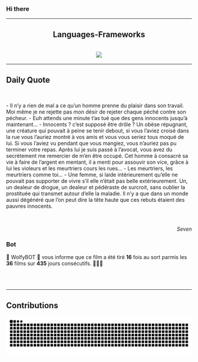 ### Hi there
<hr/>
<p>
</p>
<h2 align="center">
 Languages-Frameworks
</h2>
<br/>
<div align="center">
 <a href="https://skillicons.dev">
  <img src="https://skillicons.dev/icons?i=react,nextjs,aws,docker,mongodb,python,express,django,html,css,tailwind,javascript,ts,nodejs,github"/>
 </a>
</div>
<hr/>
<div>
 <h2>
  Daily Quote
 </h2>
 <br/>
 <div>
  <p id="quote">
   - Il n’y a rien de mal a ce qu’un homme prenne du plaisir dans son travail. Moi même je ne rejette pas mon désir de rejeter chaque péché contre son pécheur.
- Euh attends une minute t’as tué que des gens innocents jusqu’à maintenant…
- Innocents ? c’est supposé être drôle ? Un obèse répugnant, une créature qui pouvait à peine se tenir debout, si vous l’aviez croisé dans la rue vous l’auriez montré à vos amis et vous vous seriez tous moqué de lui. Si vous l’aviez vu pendant que vous mangiez, vous n’auriez pas pu terminer votre repas. Après lui je suis passé à l’avocat, vous avez du secrètement me remercier de m’en être occupé. Cet homme à consacré sa vie à faire de l’argent en mentant, il a menti pour assouvir son vice, grâce à lui les violeurs et les meurtriers cours les rues…
- Les meurtriers, les meurtriers comme toi…
- Une femme, si laide intérieurement qu’elle ne pouvait pas supporter de vivre s’il elle n’était pas belle extérieurement. Un, un dealeur de drogue, un dealeur et pédéraste de surcroit, sans oublier la prostituée qui transmet autour d’elle la maladie. Il n’y a que dans un monde aussi dégénéré que l’on peut dire la tête haute que ces rebuts étaient des pauvres innocents.
  </p>
 </div>
 <br/>
 <div align="right">
  <p id="movie" style="text-align: right; font-style: italic;">
   Seven
  </p>
 </div>
 <div>
  <h3>
   Bot
  </h3>
  <p id="bot">
   🤖 WolfyBOT 🤖 vous informe que ce film a été tiré <b>16</b> fois au sort parmis les <b>36</b> films sur <b>435</b> jours consécutifs. 🎲🎲🎲
  </p>
 </div>
 <br>
 </br>
</div>
<hr/>
<div>
 <h2>
  Contributions
 </h2>
 <img alt="snake gif" src="https://github.com/Loupthevenin/Loupthevenin/blob/output/github-contribution-grid-snake-dark.svg"/>
</div>
